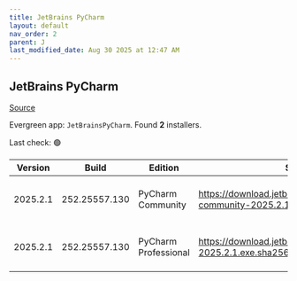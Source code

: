 ```yaml
---
title: JetBrains PyCharm
layout: default
nav_order: 2
parent: J
last_modified_date: Aug 30 2025 at 12:47 AM
---
```


## JetBrains PyCharm

[Source](https://www.jetbrains.com/)

Evergreen app: `JetBrainsPyCharm`. Found **2** installers.

Last check: 🟢

| Version  | Build         | Edition              | Sha256                                                                      | Date      | Size       | Type | URI                                                                                                                                          |
| -------- | ------------- | -------------------- | --------------------------------------------------------------------------- | --------- | ---------- | ---- | -------------------------------------------------------------------------------------------------------------------------------------------- |
| 2025.2.1 | 252.25557.130 | PyCharm Community    | https://download.jetbrains.com/python/pycharm-community-2025.2.1.exe.sha256 | 28/8/2025 | 804495944  | exe  | [https://download.jetbrains.com/python/pycharm-community-2025.2.1.exe](https://download.jetbrains.com/python/pycharm-community-2025.2.1.exe) |
| 2025.2.1 | 252.25557.130 | PyCharm Professional | https://download.jetbrains.com/python/pycharm-2025.2.1.exe.sha256           | 28/8/2025 | 1032222128 | exe  | [https://download.jetbrains.com/python/pycharm-2025.2.1.exe](https://download.jetbrains.com/python/pycharm-2025.2.1.exe)                     |
